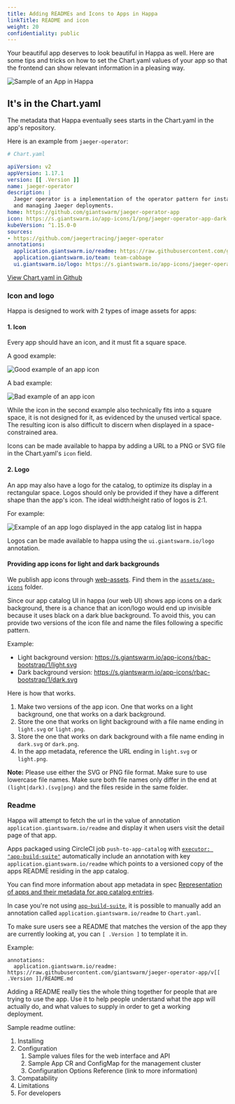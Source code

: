 ```yaml
---
title: Adding READMEs and Icons to Apps in Happa
linkTitle: README and icon
weight: 20
confidentiality: public
---
```


Your beautiful app deserves to look beautiful in Happa as well. Here are some
tips and tricks on how to set the Chart.yaml values of your app so that the
frontend can show relevant information in a pleasing way.

![Sample of an App in Happa](../resources/app-example.png)

## It's in the Chart.yaml

The metadata that Happa eventually sees starts in the Chart.yaml in the app's
repository.

Here is an example from `jaeger-operator`:

```yaml
# Chart.yaml

apiVersion: v2
appVersion: 1.17.1
version: [[ .Version ]]
name: jaeger-operator
description: |
  Jaeger operator is a implementation of the operator pattern for installing
  and managing Jaeger deployments.
home: https://github.com/giantswarm/jaeger-operator-app
icon: https://s.giantswarm.io/app-icons/1/png/jaeger-operator-app-dark.png
kubeVersion: ^1.15.0-0
sources:
- https://github.com/jaegertracing/jaeger-operator
annotations:
  application.giantswarm.io/readme: https://raw.githubusercontent.com/giantswarm/jaeger-operator-app/v[[ .Version ]]/README.md
  application.giantswarm.io/team: team-cabbage
  ui.giantswarm.io/logo: https://s.giantswarm.io/app-icons/jaeger-operator/1/dark.svg
```

[View Chart.yaml in Github](https://github.com/giantswarm/jaeger-operator-app/blob/master/helm/jaeger-operator-app/Chart.yaml)


### Icon and logo

Happa is designed to work with 2 types of image assets for apps:
#### 1. Icon

Every app should have an icon, and it must fit a square space.

A good example:

![Good example of an app icon](../resources/app-icon-good-example.png)

A bad example:

![Bad example of an app icon](../resources/app-icon-bad-example.png)

While the icon in the second example also technically fits into a square space, it is not designed for it, as evidenced by the unused vertical space. The resulting icon is also difficult to discern when displayed in a space-constrained area.

Icons can be made available to happa by adding a URL to a PNG or SVG file in the Chart.yaml's `icon` field.

#### 2. Logo

An app may also have a logo for the catalog, to optimize its display in a rectangular space. Logos should only be provided if they have a different shape than the app's icon. The ideal width:height ratio of logos is 2:1.

For example:

![Example of an app logo displayed in the app catalog list in happa](../resources/app-logo-example.png)

Logos can be made available to happa using the `ui.giantswarm.io/logo` annotation.

#### Providing app icons for light and dark backgrounds

We publish app icons through [web-assets](https://github.com/giantswarm/web-assets). Find them in the [`assets/app-icons`](https://github.com/giantswarm/web-assets/tree/master/assets/app-icons) folder.

Since our app catalog UI in happa (our web UI) shows app icons on a dark background, there is a chance that an icon/logo would end up invisible because it uses black on a dark blue background. To avoid this, you can provide two versions of the icon file and name the files following a specific pattern.

Example:

- Light background version: https://s.giantswarm.io/app-icons/rbac-bootstrap/1/light.svg
- Dark background version: https://s.giantswarm.io/app-icons/rbac-bootstrap/1/dark.svg

Here is how that works.

1. Make two versions of the app icon. One that works on a light background, one that works on a dark background.
2. Store the one that works on light background with a file name ending in `light.svg` or `light.png`.
3. Store the one that works on dark background with a file name ending in `dark.svg` or `dark.png`.
4. In the app metadata, reference the URL ending in `light.svg` or `light.png`.

**Note:** Please use either the SVG or PNG file format. Make sure to use lowercase file names. Make sure both file names only differ in the end at `(light|dark).(svg|png)` and the files reside in the same folder.

### Readme

Happa will attempt to fetch the url in the value of annotation `application.giantswarm.io/readme`
and display it when users visit the detail page of that app.

Apps packaged using CircleCI job `push-to-app-catalog` with [`executor: "app-build-suite"`](https://github.com/giantswarm/architect-orb/blob/master/docs/job/push-to-app-catalog.md#executor-optional-either-architect-or-app-build-suite-defaultarchitect)
automatically include an annotation with key `application.giantswarm.io/readme`
which points to a versioned copy of the apps README residing in the app catalog.

You can find more information about app metadata in spec [Representation of apps and their metadata for app catalog entries](https://intranet.giantswarm.io/docs/product/architecture-specs-adrs/specs/managed-apps/2020-05-05-app-versions-representation.md).

In case you're not using [`app-build-suite`](https://github.com/giantswarm/app-build-suite), it is possible to manually add
an annotation called `application.giantswarm.io/readme` to `Chart.yaml`.

To make sure users see a README that matches the version of the app they
are currently looking at, you can `[ .Version ]` to template it in.

Example:
```
annotations:
  application.giantswarm.io/readme: https://raw.githubusercontent.com/giantswarm/jaeger-operator-app/v[[ .Version ]]/README.md
```

Adding a README really ties the whole thing together for people that are trying
to use the app. Use it to help people understand what the app will actually do,
and what values to supply in order to get a working deployment.

Sample readme outline:

1. Installing
2. Configuration
   1. Sample values files for the web interface and API
   2. Sample App CR and ConfigMap for the management cluster
   3. Configuration Options Reference (link to more information)
3. Compatability
4. Limitations
5. For developers
